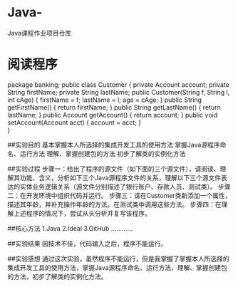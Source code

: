# Java-
Java课程作业项目仓库
# 阅读程序
package banking;
public class Customer {
 private Account  account;
 private String   firstName;
 private String   lastName;
 public Customer(String f, String l, int cAge) {
   firstName = f;
lastName = l;
age = cAge;
 }
 public String getFirstName() {
   return firstName;
 }
 public String getLastName() {
   return lastName;
 }
 public Account getAccount() {
   return account;
 }
 public void setAccount(Account acct) {
   account = acct;
 }  
} 

##实验目的
基本掌握本人所选择的集成开发工具的使用方法
掌握Java源程序命名、运行方法
理解、掌握创建包的方法
初步了解类的实例化方法

##实验过程
步骤一：给出了程序的源文件（如下面的三个源文件），请阅读、理解其功能、含义，分析如下三个Java源程序文件的关系，理解以下三个源文件表达的实体业务逻辑关系（源文件分别描述了银行账户、存款人员、测试类）。
步骤二：在开发环境中组织代码并运行。
步骤三：请在Customer类新添加一个属性，描述其年龄，并补充操作年龄的方法。在测试类中调用这些方法。
步骤四：在理解上述程序的情况下，尝试从头分析并复写该程序。

##核心方法
1.Java
2.Ideal
3.GitHub
…………

##实验结果
因技术不佳，代码输入之后，程序不能运行。

##实验感想
通过这次实验，虽然程序不能运行，但是我掌握了掌握本人所选择的集成开发工具的使用方法，掌握Java源程序命名、运行方法，理解、掌握创建包的方法，初步了解类的实例化方法。

